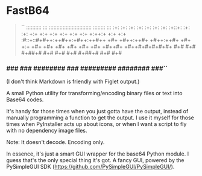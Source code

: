 # FastB64

>``   ::::::::::  :::     ::::::::::::::::::::::::::::  ::::::::     :::
     :+:       :+: :+:  :+:    :+:   :+:    :+:    :+::+:    :+:   :+:
    +:+      +:+   +:+ +:+          +:+    +:+    +:++:+         +:+ +:+
   :#::+::#+#++:++#++:+#++:++#++   +#+    +#++:++#+ +#++:++#+  +#+  +:+
  +#+     +#+     +#+       +#+   +#+    +#+    +#++#+    +#++#+#+#+#+#+
 #+#     #+#     #+##+#    #+#   #+#    #+#    #+##+#    #+#      #+#
###     ###     ### ########    ###    #########  ########       ###``

(I don't think Markdown is friendly with Figlet output.)

A small Python utility for transforming/encoding binary files or text into Base64 codes.

It's handy for those times when you just gotta have the output, instead of manually programming a function to get the output.
I use it myself for those times when PyInstaller acts up about icons, or when I want a script to fly with no dependency image files.

Note: It doesn't decode. Encoding only.

In essence, it's just a smart GUI wrapper for the base64 Python module. I guess that's the only special thing it's got. A fancy GUI, powered by the PySimpleGUI SDK (https://github.com/PySimpleGUI/PySimpleGUI/).
